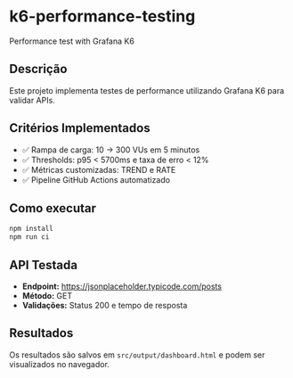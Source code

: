 # k6-performance-testing

Performance test with Grafana K6

## Descrição
Este projeto implementa testes de performance utilizando Grafana K6 para validar APIs.

## Critérios Implementados
- ✅ Rampa de carga: 10 → 300 VUs em 5 minutos
- ✅ Thresholds: p95 < 5700ms e taxa de erro < 12%
- ✅ Métricas customizadas: TREND e RATE
- ✅ Pipeline GitHub Actions automatizado

## Como executar
```bash
npm install
npm run ci
```

## API Testada
- **Endpoint:** https://jsonplaceholder.typicode.com/posts
- **Método:** GET
- **Validações:** Status 200 e tempo de resposta

## Resultados
Os resultados são salvos em `src/output/dashboard.html` e podem ser visualizados no navegador.